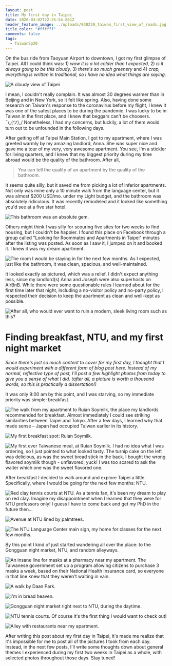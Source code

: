 ```yaml
---
layout: post
title: My first day in Taipei
date: 2020-03-02T22:25:54.861Z
header_feature_image: ../uploads/030220_taiwan_first_view_of_roads.jpg
title_color: "#ffffff"
comments: false
tags:
  - TaiwanSp20
---
```

On the bus ride from Taoyuan Airport to downtown, I got my first glimpse of Taipei. All I could think was: 1) *wow it is a lot colder than I expected,* 2) *is it always going to be this cloudy,* 3) *there's so much greenery* and 4) *crap, everything is written in traditional, so I have no idea what things are saying.*

![A cloudy view of Taipei](../uploads/030220_taipei_cloudy_view.jpg "A cloudy view of Taipei")

I mean, I couldn't really complain. It was almost 30 degrees warmer than in Beijing and in New York, so it felt like spring. Also, having done some research on Taiwan's response to the coronavirus before my flight, I knew it was one of the safest places to be during the pandemic. I was lucky to be in Taiwan in the first place, and I knew that beggars can't be choosers. ¯\\_(ツ)\_/ Nonetheless, I had my concerns, but luckily, a lot of them would turn out to be unfounded in the following days.

After getting off at Taipei Main Station, I got to my apartment, where I was greeted warmly by my amazing landlord, Anna. She was super nice and gave me a tour of my very, very awesome apartment. You see, I'm a stickler for living quarters, and I knew that my biggest priority during my time abroad would be the quality of the bathroom. After all,

> You can tell the quality of an apartment by the quality of the bathroom.

It seems quite silly, but it saved me from picking a lot of inferior apartments. Not only was mine only a 10 minute walk from the language center, but it was almost $200 USD/mo. under my Light budget, and the bathroom was absolutely ridiculous. It was recently remodeled and it looked like something you'd see at a five star hotel.

![This bathroom was an absolute gem.](../uploads/030220_taiwan_apt_bathroom.jpg "The clean bathroom in my apartment")

Others might think I was silly for scouring five sites for two weeks to find housing, but I couldn't be happier. I found this place on Facebook through a group called "Looking for Roommates and Apartments in Taipei" minutes after the listing was posted. As soon as I saw it, I jumped on it and booked it. I knew it was my dream apartment.

![The room I would be staying in for the next few months. As I expected, just like the bathroom, it was clean, spacious, and well-maintained.](../uploads/030220_taiwan_apt_room.jpg "Bedroom in Taiwan")

It looked exactly as pictured, which was a relief. I didn't expect anything less, since my landlord(s) Anna and Joseph were also superhosts on AirBnB. While there were some questionable rules I learned about for the first time later that night, including a no-visitor policy and no-party policy, I respected their decision to keep the apartment as clean and well-kept as possible.

![After all, who would ever want to ruin a modern, sleek living room such as this?](../uploads/030220_taiwan_apt_living_room.jpg "The living room in my apartment")

# Finding breakfast, NTU, and my first night market

*Since there's just so much content to cover for my first day, I thought that I would experiment with a different form of blog post here. Instead of my normal, reflective type of post, I'll post a few highlight photos from today to give you a sense of what I did. (after all, a picture is worth a thousand words, so this is practically a dissertation!)*

It was only 9:00 am by this point, and I was starving, so my immediate priority was simple: breakfast.

![The walk from my apartment to Ruian Soymilk, the place my landlords recommended for breakfast. Almost immediately I could see striking similarities between Taipei and Tokyo. After a few days, I learned why that made sense – Japan had occupied Taiwan earlier in its history.](../uploads/030220_walk_to_ruian.jpg "Walk to Ruian Soymilk for breakfast")

![My first breakfast spot: Ruian Soymilk.](../uploads/030220_ruian_soymilk.jpg "Ruian Soymilk")

![My first ever Taiwanese meal, at Ruian Soymilk. I had no idea what I was ordering, so I just pointed to what looked tasty. The turnip cake on the left was delicious, as was the sweet bread stick in the back. I bought the wrong flavored soymilk though - unflavored, yuck! I was too scared to ask the waiter which one was the sweet flavored one.](../uploads/030220_ruian_soymilk_breakfast.jpg "My first Taiwanese meal at Ruian soymilk")

After breakfast I decided to walk around and explore Taipei a little. Specifically, where I would be going for the next few months: NTU.

![Red clay tennis courts at NTU. As a tennis fan, it's been my dream to play on red clay. Imagine my disappointment when I learned that they were for NTU professors only! I guess I have to come back and get my PhD in the future then...](../uploads/030220_ntu_clay_tennis_courts.jpg "Red clay tennis courts at NTU")

![Avenue at NTU lined by palmtrees.](../uploads/030220_ntu_palmtrees_ave_cloudy.jpg "Avenue at NTU lined by palmtrees")

![The NTU Language Center main sign, my home for classes for the next few months.](../uploads/030220_ntu_language_center_sign.jpg "The NTU Language Center main sign")

By this point I kind of just started wandering all over the place: to the Gongguan night market, NTU, and random alleyways.

![An insane line for masks at a pharmacy near my apartment. The Taiwanese government set up a program allowing citizens to purchase 3 masks a week, based on their National Health Insurance card, so everyone in that line knew that they weren't waiting in vain.](../uploads/020220_taiwan_pharmacy_masks_line.jpg "Line for masks at a pharmacy near my apartment")

![A walk by Daan Park.](../uploads/030220_daan_park.jpg "Daan Park lake")

![I'm in bread heaven.](../uploads/030220_taiwan_first_bakery.jpg "Taiwan bakery")

![Gongguan night market right next to NTU, during the daytime.](../uploads/030220_gongguan_night_market_daytime.jpg "Gongguan night market, during the daytime")

![NTU tennis courts. Of course it's the first thing I would want to check out!](../uploads/030220_ntu_tennis_courts.jpg "NTU tennis courts")

![Alley with restaurants near my apartment.](../uploads/030220_taiwan_restaurant_alley_near_apt.jpg "Alley with restaurants near my apartment")

After writing this post about my first day in Taipei, it's made me realize that it's impossible for me to post all of the pictures I took from each day. Instead, in the next few posts, I'll write some thoughts down about general themes I experienced during my first two weeks in Taipei as a whole, with selected photos throughout those days. Stay tuned!